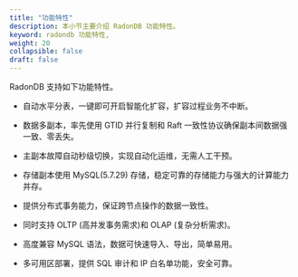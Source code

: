 ```yaml
---
title: "功能特性"
description: 本小节主要介绍 RadonDB 功能特性。 
keyword: radondb 功能特性,
weight: 20
collapsible: false
draft: false
---
```


RadonDB 支持如下功能特性。

- 自动水平分表，一键即可开启智能化扩容，扩容过程业务不中断。

- 数据多副本，率先使用 GTID 并行复制和 Raft 一致性协议确保副本间数据强一致、零丢失。

- 主副本故障自动秒级切换，实现自动化运维，无需人工干预。

- 存储副本使用 MySQL(5.7.29) 存储，稳定可靠的存储能力与强大的计算能力并存。

- 提供分布式事务能力，保证跨节点操作的数据一致性。

- 同时支持 OLTP (高并发事务需求)和 OLAP (复杂分析需求)。

- 高度兼容 MySQL 语法，数据可快速导入、导出，简单易用。

- 多可用区部署，提供 SQL 审计和 IP 白名单功能，安全可靠。
